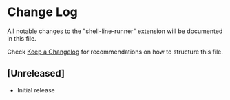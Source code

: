 # Change Log

All notable changes to the "shell-line-runner" extension will be documented in this file.

Check [Keep a Changelog](http://keepachangelog.com/) for recommendations on how to structure this file.

## [Unreleased]

- Initial release